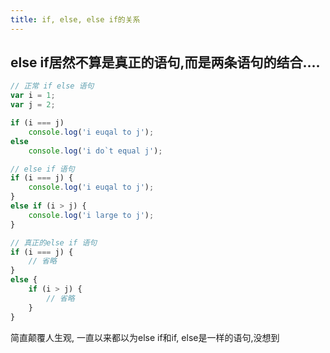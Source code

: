 ```yaml
---
title: if, else, else if的关系
---
```


## else if居然不算是真正的语句,而是两条语句的结合....

```javascript
// 正常 if else 语句
var i = 1;
var j = 2;

if (i === j) 
	console.log('i euqal to j');
else 
	console.log('i do`t equal j');

// else if 语句
if (i === j) {
	console.log('i euqal to j');
}
else if (i > j) {
	console.log('i large to j');
}

// 真正的else if 语句
if (i === j) {
	// 省略
}
else {
	if (i > j) {
		// 省略
	}
}
```

简直颠覆人生观, 一直以来都以为else if和if, else是一样的语句,没想到
